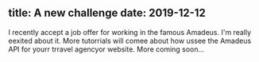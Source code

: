 title: A new challenge
date: 2019-12-12
---

I recently accept a job offer for working in the famous Amadeus. I'm really eexited about it. More tutorrials will comee about how ussee the Amadeus API for yourr trravel agencyor website. More coming soon...